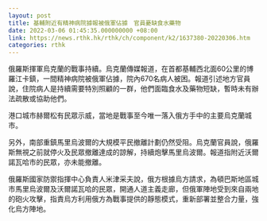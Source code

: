 ```yaml
---
layout: post
title: 基輔附近有精神病院據報被俄軍佔據　官員憂缺食水藥物
date: 2022-03-06 01:45:35.000000000 +08:00
link: https://news.rthk.hk/rthk/ch/component/k2/1637380-20220306.htm
categories: rthk
---
```


俄羅斯揮軍烏克蘭的戰事持續。烏克蘭傳媒報道，在首都基輔西北面60公里的博羅江卡鎮，一間精神病院被俄軍佔據，院內670名病人被困。報道引述地方官員說，住院病人是持續需要特別照顧的一群，他們面臨食水及藥物短缺，暫時未有辦法疏散或協助他們。

港口城市赫爾松有民眾示威，當地是戰事至今唯一落入俄方手中的主要烏克蘭城市。

另外，南部重鎮馬里烏波爾的大規模平民撤離計劃仍然受阻。烏克蘭官員說，俄羅斯無視之前就停火及民眾撤離達成的諒解，持續炮擊馬里烏波爾。報道指附近沃爾諾瓦哈市的民眾，亦未能撤離。

俄羅斯國家防禦指揮中心負責人米津采夫說，俄方根據烏方請求，為頓巴斯地區城市馬里烏波爾及沃爾諾瓦哈的民眾，開通人道主義走廊，但俄軍陣地受到來自兩地的砲火攻擊，指責烏方利用俄方為戰事提供的靜態模式，重新部署並整合力量，強化烏方陣地。
